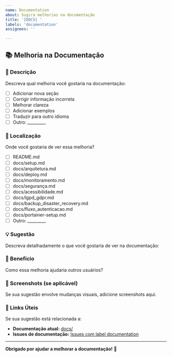```yaml
---
name: Documentation
about: Sugira melhorias na documentação
title: '[DOCS] '
labels: 'documentation'
assignees: ''

---
```


## 📚 Melhoria na Documentação

### 📝 Descrição

Descreva qual melhoria você gostaria na documentação:

- [ ] Adicionar nova seção
- [ ] Corrigir informação incorreta
- [ ] Melhorar clareza
- [ ] Adicionar exemplos
- [ ] Traduzir para outro idioma
- [ ] Outro: _________

### 📍 Localização

Onde você gostaria de ver essa melhoria?

- [ ] README.md
- [ ] docs/setup.md
- [ ] docs/arquitetura.md
- [ ] docs/deploy.md
- [ ] docs/monitoramento.md
- [ ] docs/segurança.md
- [ ] docs/acessibilidade.md
- [ ] docs/lgpd_gdpr.md
- [ ] docs/backup_disaster_recovery.md
- [ ] docs/fluxo_autenticacao.md
- [ ] docs/portainer-setup.md
- [ ] Outro: _________

### 💡 Sugestão

Descreva detalhadamente o que você gostaria de ver na documentação:

### 🎯 Benefício

Como essa melhoria ajudaria outros usuários?

### 📸 Screenshots (se aplicável)

Se sua sugestão envolve mudanças visuais, adicione screenshots aqui.

### 🔗 Links Úteis

Se sua sugestão está relacionada a:
- **Documentação atual:** [docs/](docs/)
- **Issues de documentação:** [Issues com label documentation](https://github.com/AluizioNunes/BASE-REACT-FASTAPI/issues?q=is%3Aissue+is%3Aopen+label%3Adocumentation)

---

**Obrigado por ajudar a melhorar a documentação!** 📖 